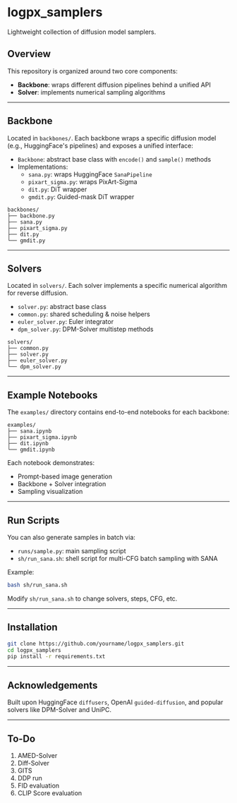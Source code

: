 # logpx_samplers

Lightweight collection of diffusion model samplers.

## Overview

This repository is organized around two core components:  
- **Backbone**: wraps different diffusion pipelines behind a unified API  
- **Solver**: implements numerical sampling algorithms  

---

## Backbone

Located in `backbones/`. Each backbone wraps a specific diffusion model (e.g., HuggingFace's pipelines) and exposes a unified interface:

- `Backbone`: abstract base class with `encode()` and `sample()` methods
- Implementations:
  - `sana.py`: wraps HuggingFace `SanaPipeline`
  - `pixart_sigma.py`: wraps PixArt-Sigma
  - `dit.py`: DiT wrapper
  - `gmdit.py`: Guided-mask DiT wrapper

```
backbones/
├── backbone.py
├── sana.py
├── pixart_sigma.py
├── dit.py
└── gmdit.py
```

---

## Solvers

Located in `solvers/`. Each solver implements a specific numerical algorithm for reverse diffusion.

- `solver.py`: abstract base class
- `common.py`: shared scheduling & noise helpers
- `euler_solver.py`: Euler integrator
- `dpm_solver.py`: DPM-Solver multistep methods

```
solvers/
├── common.py
├── solver.py
├── euler_solver.py
└── dpm_solver.py
```

---

## Example Notebooks

The `examples/` directory contains end-to-end notebooks for each backbone:

```
examples/
├── sana.ipynb
├── pixart_sigma.ipynb
├── dit.ipynb
└── gmdit.ipynb
```

Each notebook demonstrates:
- Prompt-based image generation
- Backbone + Solver integration
- Sampling visualization

---

## Run Scripts

You can also generate samples in batch via:

- `runs/sample.py`: main sampling script
- `sh/run_sana.sh`: shell script for multi-CFG batch sampling with SANA

Example:

```bash
bash sh/run_sana.sh
```

Modify `sh/run_sana.sh` to change solvers, steps, CFG, etc.

---

## Installation

```bash
git clone https://github.com/yourname/logpx_samplers.git
cd logpx_samplers
pip install -r requirements.txt
```

---

## Acknowledgements

Built upon HuggingFace `diffusers`, OpenAI `guided-diffusion`, and popular solvers like DPM-Solver and UniPC.

---

## To-Do

1. AMED-Solver
2. Diff-Solver
3. GITS
4. DDP run
5. FID evaluation
6. CLIP Score evaluation
